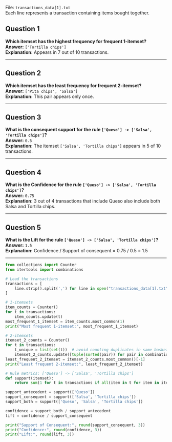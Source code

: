 
File: `transactions_data[1].txt`  
Each line represents a transaction containing items bought together.


## Question 1  
**Which itemset has the highest frequency for frequent 1-itemset?**  
**Answer:** `['Tortilla chips']`  
**Explanation:** Appears in 7 out of 10 transactions.

---

## Question 2  
**Which itemset has the least frequency for frequent 2-itemset?**  
**Answer:** `['Pita chips', 'Salsa']`  
**Explanation:** This pair appears only once.

---

## Question 3  
**What is the consequent support for the rule `['Queso'] -> ['Salsa', 'Tortilla chips']`?**  
**Answer:** `0.5`  
**Explanation:** The itemset `['Salsa', 'Tortilla chips']` appears in 5 of 10 transactions.

---

## Question 4  
**What is the Confidence for the rule `['Queso'] -> ['Salsa', 'Tortilla chips']`?**  
**Answer:** `0.75`  
**Explanation:** 3 out of 4 transactions that include Queso also include both Salsa and Tortilla chips.

---

## Question 5  
**What is the Lift for the rule `['Queso'] -> ['Salsa', 'Tortilla chips']`?**  
**Answer:** `1.5`  
**Explanation:** Confidence / Support of consequent = 0.75 / 0.5 = 1.5

---

```python
from collections import Counter
from itertools import combinations

# Load the transactions
transactions = [
    line.strip().split(',') for line in open("transactions_data[1].txt").readlines()
]

# 1-itemsets
item_counts = Counter()
for t in transactions:
    item_counts.update(t)
most_frequent_1_itemset = item_counts.most_common(1)
print("Most frequent 1-itemset:", most_frequent_1_itemset)

# 2-itemsets
itemset_2_counts = Counter()
for t in transactions:
    t_unique = list(set(t))  # avoid counting duplicates in same basket
    itemset_2_counts.update([tuple(sorted(pair)) for pair in combinations(t_unique, 2)])
least_frequent_2_itemset = itemset_2_counts.most_common()[-1]
print("Least frequent 2-itemset:", least_frequent_2_itemset)

# Rule metrics: ['Queso'] -> ['Salsa', 'Tortilla chips']
def support(itemset):
    return sum(1 for t in transactions if all(item in t for item in itemset)) / len(transactions)

support_antecedent = support(['Queso'])
support_consequent = support(['Salsa', 'Tortilla chips'])
support_both = support(['Queso', 'Salsa', 'Tortilla chips'])

confidence = support_both / support_antecedent
lift = confidence / support_consequent

print("Support of Consequent:", round(support_consequent, 3))
print("Confidence:", round(confidence, 3))
print("Lift:", round(lift, 3))
```
